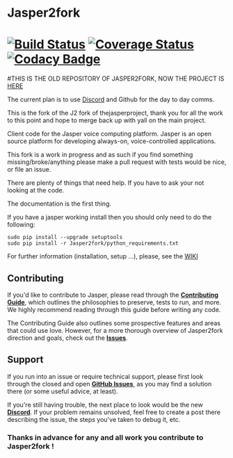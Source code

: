 # Jasper2fork
[![Build Status](https://travis-ci.org/chrobione/Jasper2fork.svg?branch=jasper-dev)](https://travis-ci.org/chrobione/Jasper2fork) [![Coverage Status](https://img.shields.io/coveralls/chrobione/Jasper2fork.svg)](https://coveralls.io/r/chrobione/Jasper2fork) [![Codacy Badge](https://api.codacy.com/project/badge/Grade/ee172c51010b469491bf437538cfa5ec)](https://www.codacy.com/app/chrobione/Jasper2fork?utm_source=github.com&amp;utm_medium=referral&amp;utm_content=chrobione/Jasper2fork&amp;utm_campaign=Badge_Grade)
=============

#THIS IS THE OLD REPOSITORY OF JASPER2FORK, NOW THE PROJECT IS [HERE](https://github.com/jasper2fork/j2f) 

The current plan is to use [Discord](https://discord.gg/kSnVC9C) and Github for the day to day comms.

This is the fork of the J2 fork of thejasperproject, thank you for all the work to this point and hope to merge back up with yall on the main project.

Client code for the Jasper voice computing platform. Jasper is an open source platform for developing always-on, voice-controlled applications.

This fork is a work in progress and as such if you find something missing/broke/anything please make a pull request with tests would be nice, or file an issue.

There are plenty of things that need help.  If you have to ask your not looking at the code.

The documentation is the first thing.


If you have a jasper working install then you should only need to do the following:

```
sudo pip install --upgrade setuptools 
sudo pip install -r Jasper2fork/python_requirements.txt 
```

For further information (installation, setup ...), please, see the [WIKI](https://github.com/chrobione/Jasper2fork/wiki)

## Contributing

If you'd like to contribute to Jasper, please read through the **[Contributing Guide](CONTRIBUTING.md)**, which outlines the philosophies to preserve, tests to run, and more. We highly recommend reading through this guide before writing any code.

The Contributing Guide also outlines some prospective features and areas that could use love. However, for a more thorough overview of Jasper2fork direction and goals, check out the **[Issues](https://github.com/chrobione/Jasper2fork/issues)**.

## Support

If you run into an issue or require technical support, please first look through the closed and open **[GitHub Issues](https://github.com/chrobione/Jasper2fork/issues)**, as you may find a solution there (or some useful advice, at least).

If you're still having trouble, the next place to look would be the new **[Discord](https://discord.gg/kSnVC9C)**. If your problem remains unsolved, feel free to create a post there describing the issue, the steps you've taken to debug it, etc.

### Thanks in advance for any and all work you contribute to Jasper2fork !



